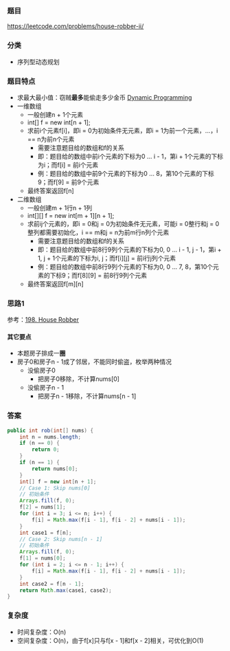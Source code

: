 ### 题目
https://leetcode.com/problems/house-robber-ii/

### 分类
* 序列型动态规划

### 题目特点
* 求最大最小值：窃贼**最多**能偷走多少金币 [Dynamic Programming](https://github.com/HolmesJJ/CS2040S-Data-Structures-and-Algorithms/wiki/Dynamic-Programming)
* 一维数组
    * 一般创建n + 1个元素
    * int[] f = new int[n + 1];
    * 求前i个元素f[i]，即i = 0为初始条件无元素，即i = 1为前一个元素，...，i == n为前n个元素
        * 需要注意题目给的数组和f的关系
        * 即：题目给的数组中前i个元素的下标为0 ... i - 1，第i + 1个元素的下标为i；而f[i] = 前i个元素
        * 例：题目给的数组中前9个元素的下标为0 ... 8，第10个元素的下标9；而f[9] = 前9个元素
    * 最终答案返回f[n]
* 二维数组
    * 一般创建m + 1行n + 1列
    * int[][] f = new int[m + 1][n + 1];
    * 求前ij个元素的，即i = 0和j = 0为初始条件无元素，可能i = 0整行和j = 0整列都需要初始化，i == m和j = n为前m行n列个元素
        * 需要注意题目给的数组和f的关系
        * 即：题目给的数组中前8行9列个元素的下标为0, 0 ... i - 1, j - 1，第i + 1, j + 1个元素的下标为i, j；而f[i][j] = 前i行j列个元素
        * 例：题目给的数组中前8行9列个元素的下标为0, 0 ... 7, 8，第10个元素的下标9；而f[8][9] = 前8行9列个元素
    * 最终答案返回f[m][n]

### 思路1
参考：[198. House Robber](198.%20House%20Robber.md)

#### 其它要点
* 本题房子排成一**圈**
* 房子0和房子n - 1成了邻居，不能同时偷盗，枚举两种情况
    * 没偷房子0
        * 把房子0移除，不计算nums[0]
    * 没偷房子n - 1
        * 把房子n - 1移除，不计算nums[n - 1]

### 答案
```java
public int rob(int[] nums) {
    int n = nums.length;
    if (n == 0) {
        return 0;
    }
    if (n == 1) {
        return nums[0];
    }
    int[] f = new int[n + 1];
    // Case 1: Skip nums[0]
    // 初始条件
    Arrays.fill(f, 0);
    f[2] = nums[1];
    for (int i = 3; i <= n; i++) {
        f[i] = Math.max(f[i - 1], f[i - 2] + nums[i - 1]);
    }
    int case1 = f[n];
    // Case 2: Skip nums[n - 1]
    // 初始条件
    Arrays.fill(f, 0);
    f[1] = nums[0];
    for (int i = 2; i <= n - 1; i++) {
        f[i] = Math.max(f[i - 1], f[i - 2] + nums[i - 1]);
    }
    int case2 = f[n - 1];
    return Math.max(case1, case2);
}
```

### 复杂度
* 时间复杂度：O(n)
* 空间复杂度：O(n)，由于f[x]只与f[x - 1]和f[x - 2]相关，可优化到O(1)
